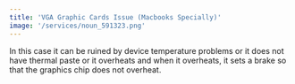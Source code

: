 ```yaml
---
title: 'VGA Graphic Cards Issue (Macbooks Specially)'
image: '/services/noun_591323.png'
---
```


In this case it can be ruined by device temperature problems or it does not have thermal paste or 
it overheats and when it overheats, it sets a brake so that the graphics chip does not overheat.
